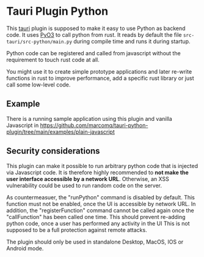 # Tauri Plugin Python

This [tauri](https://v2.tauri.app/) plugin is supposed to make it easy to use Python as backend code.
It uses [PyO3](https://pyo3.rs) to call python from rust.
It reads by default the file `src-tauri/src-python/main.py` during 
compile time and runs it during startup.

Python code can be registered and called from javascript without the 
requirement to touch rust code at all.


You might use it to create simple prototype applications
and later re-write functions in rust to improve
performance, add a specific rust library or just call some 
low-level code.

## Example

There is a running sample application using this plugin and vanilla 
Javascript in https://github.com/marcomq/tauri-python-plugin/tree/main/examples/plain-javascript

## Security considerations
This plugin can make it possible to run arbitrary python code that is injected
via Javascript code. It is therefore highly recommended to **not make the user
interface accessible by a network URL**. Otherwise, an XSS vulnerability could 
be used to run random code on the server.

As countermeasuer, the "runPython" command is disabled by default. This function
must not be enabled, once the UI is accessible by network URL.
In addition, the "registerFunction" command cannot be called again once the 
"callFunction" has been called one time. This should prevent re-adding python code, 
once a user has performed any activity in the UI
This is not supposed to be a full protection against remote attacks.

The plugin should only be used in standalone Desktop, MacOS, IOS or Android mode.